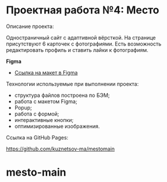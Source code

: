 # Проектная работа №4: Место

Описание проекта:

Одностраничный сайт с адаптивной вёрсткой. На странице присутствуют 6 карточек с фотографиями. Есть возможность редактировать профиль и
ставить лайки к фотографиям.

**Figma**

* [Ссылка на макет в Figma](https://www.figma.com/file/2cn9N9jSkmxD84oJik7xL7/JavaScript.-Sprint-4?node-id=0%3A1)

Технологии используемые при выполнении проекта:

- структура файлов построена по БЭМ;
- работа с макетом Figma;
- Popup;
- работа с формой;
- интерактивные кнопки;
- оптимизированные изображения.

Ссылка на GitHub Pages:

https://github.com/kuznetsov-ma/mestomain
# mesto-main

